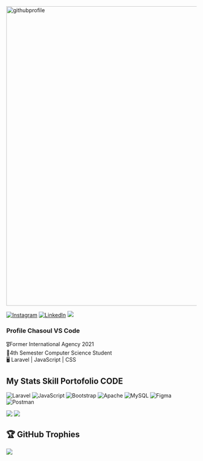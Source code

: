 <img width="792" alt="githubprofile" src="https://github.com/user-attachments/assets/a8a2a6b4-8339-43d6-8d8e-30d3ed38a2ce">
<br>

[![Instagram](https://img.shields.io/badge/Instagram-%23E4405F.svg?logo=Instagram&logoColor=white)](https://instagram.com/chasoul.ux) 
[![LinkedIn](https://img.shields.io/badge/LinkedIn-%230077B5.svg?logo=linkedin&logoColor=white)](https://linkedin.com/in/chasoul)
[![](https://visitcount.itsvg.in/api?id=Chasoul-VSCode&icon=5&color=12)](https://visitcount.itsvg.in)

<h3>Profile Chasoul VS Code</h3>
<div>
🎖️Former International Agency 2021<br>
🏫4th Semester Computer Science Student<br>
🖥️ Laravel | JavaScript | CSS
</div>

<h2>My Stats Skill Portofolio CODE</h2>

![Laravel](https://img.shields.io/badge/laravel-%23FF2D20.svg?style=for-the-badge&logo=laravel&logoColor=white) 
![JavaScript](https://img.shields.io/badge/javascript-%23323330.svg?style=for-the-badge&logo=javascript&logoColor=%23F7DF1E) 
![Bootstrap](https://img.shields.io/badge/bootstrap-%238511FA.svg?style=for-the-badge&logo=bootstrap&logoColor=white) 
![Apache](https://img.shields.io/badge/apache-%23D42029.svg?style=for-the-badge&logo=apache&logoColor=white) 
![MySQL](https://img.shields.io/badge/mysql-4479A1.svg?style=for-the-badge&logo=mysql&logoColor=white) 
![Figma](https://img.shields.io/badge/figma-%23F24E1E.svg?style=for-the-badge&logo=figma&logoColor=white) 
![Postman](https://img.shields.io/badge/Postman-FF6C37?style=for-the-badge&logo=postman&logoColor=white)

![](https://github-readme-streak-stats.herokuapp.com/?user=Chasoul-VSCode&theme=vision-friendly-dark&hide_border=false)
![](https://github-readme-stats.vercel.app/api/top-langs/?username=Chasoul-VSCode&theme=vision-friendly-dark&hide_border=false&include_all_commits=true&count_private=true&layout=compact)

## 🏆 GitHub Trophies

![](https://github-profile-trophy.vercel.app/?username=Chasoul-VSCode&theme=radical&no-frame=false&no-bg=true&margin-w=4)
